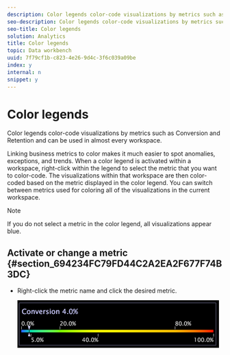 ```yaml
---
description: Color legends color-code visualizations by metrics such as Conversion and Retention and can be used in almost every workspace.
seo-description: Color legends color-code visualizations by metrics such as Conversion and Retention and can be used in almost every workspace.
seo-title: Color legends
solution: Analytics
title: Color legends
topic: Data workbench
uuid: 7f79cf1b-c823-4e26-9d4c-3f6c039a09be
index: y
internal: n
snippet: y
---
```


# Color legends

Color legends color-code visualizations by metrics such as Conversion and Retention and can be used in almost every workspace.

Linking business metrics to color makes it much easier to spot anomalies, exceptions, and trends. When a color legend is activated within a workspace, right-click within the legend to select the metric that you want to color-code. The visualizations within that workspace are then color-coded based on the metric displayed in the color legend. You can switch between metrics used for coloring all of the visualizations in the current workspace.

>[!NOTE]
>
>If you do not select a metric in the color legend, all visualizations appear blue.

## Activate or change a metric {#section_694234FC79FD44C2A2EA2F677F74B3DC}

* Right-click the metric name and click the desired metric.

  ![](assets/lgd_ColorLegend.png)

